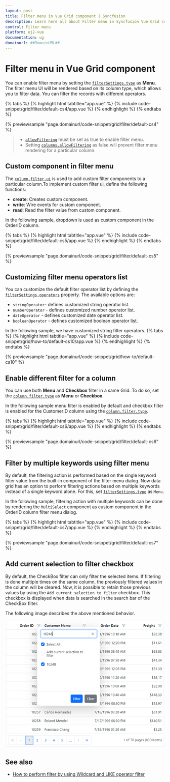```yaml
---
layout: post
title: Filter menu in Vue Grid component | Syncfusion
description: Learn here all about Filter menu in Syncfusion Vue Grid component of Syncfusion Essential JS 2 and more.
control: Filter menu 
platform: ej2-vue
documentation: ug
domainurl: ##DomainURL##
---
```


# Filter menu in Vue Grid component

You can enable filter menu by setting the [`filterSettings.type`](https://ej2.syncfusion.com/vue/documentation/api/grid/filterSettings/#type) as **Menu**. The filter menu UI will be rendered based on its column type, which allows you to filter data. You can filter the records with different operators.

{% tabs %}
{% highlight html tabtitle="app.vue" %}
{% include code-snippet/grid/filter/default-cs4/app.vue %}
{% endhighlight %}
{% endtabs %}
        
{% previewsample "page.domainurl/code-snippet/grid/filter/default-cs4" %}

> * [`allowFiltering`](https://ej2.syncfusion.com/vue/documentation/api/grid/#allowfiltering) must be set as true to enable filter menu.
> * Setting [`columns.allowFiltering`](https://ej2.syncfusion.com/vue/documentation/api/grid/column/#allowfiltering) as false will prevent filter menu rendering for a particular column.

## Custom component in filter menu

The [`column.filter.ui`](https://ej2.syncfusion.com/vue/documentation/api/grid/column/#filter) is used to add custom filter components to a particular column.To implement custom filter ui, define the following functions:

* **create**:  Creates custom component.
* **write**: Wire events for custom component.
* **read**: Read the filter value from custom component.

In the following sample, dropdown is used  as custom component in the OrderID column.

{% tabs %}
{% highlight html tabtitle="app.vue" %}
{% include code-snippet/grid/filter/default-cs5/app.vue %}
{% endhighlight %}
{% endtabs %}
        
{% previewsample "page.domainurl/code-snippet/grid/filter/default-cs5" %}

## Customizing filter menu operators list

You can customize the default filter operator list by defining the [`filterSettings.operators`](https://ej2.syncfusion.com/vue/documentation/api/grid/filterSettings/#operators) property. The available options are:

* `stringOperator`- defines customized string operator list.
* `numberOperator` - defines customized number operator list.
* `dateOperator` - defines customized date operator list.
* `booleanOperator` - defines customized boolean operator list.

In the following sample, we have customized string filter operators.
{% tabs %}
{% highlight html tabtitle="app.vue" %}
{% include code-snippet/grid/how-to/default-cs10/app.vue %}
{% endhighlight %}
{% endtabs %}
        
{% previewsample "page.domainurl/code-snippet/grid/how-to/default-cs10" %}

## Enable different filter for a column

You can use both **Menu** and **Checkbox** filter in a same Grid. To do so, set the [`column.filter.type`](https://ej2.syncfusion.com/vue/documentation/api/grid/column/#filter) as **Menu** or **Checkbox**.

In the following sample menu filter is enabled by default and checkbox filter is enabled for the CustomerID column using the [`column.filter.type`](https://ej2.syncfusion.com/vue/documentation/api/grid/column/#filter).

{% tabs %}
{% highlight html tabtitle="app.vue" %}
{% include code-snippet/grid/filter/default-cs6/app.vue %}
{% endhighlight %}
{% endtabs %}
        
{% previewsample "page.domainurl/code-snippet/grid/filter/default-cs6" %}

## Filter by multiple keywords using filter menu

By default, the filtering action is performed based on the single keyword filter value from the built-in component of the filter menu dialog. Now data grid has an option to perform filtering actions based on multiple keywords instead of a single keyword alone. For this, set [`filterSettings.type`](https://ej2.syncfusion.com/vue/documentation/api/grid/filterSettings#type) as `Menu`.

In the following sample, filtering action with multiple keywords can be done by rendering the `MultiSelect` component as custom component in the OrderID column filter menu dialog.

{% tabs %}
{% highlight html tabtitle="app.vue" %}
{% include code-snippet/grid/filter/default-cs7/app.vue %}
{% endhighlight %}
{% endtabs %}
        
{% previewsample "page.domainurl/code-snippet/grid/filter/default-cs7" %}

## Add current selection to filter checkbox

By default, the CheckBox filter can only filter the selected items. If filtering is done multiple times on the same column, the previously filtered values in the column will be cleared. Now, it is possible to retain those previous values by using the `Add current selection to filter` checkbox. This checkbox is displayed when data is searched in the search bar of the CheckBox filter.

The following image describes the above mentioned behavior.

![Checkbox filter](../images/checkboxfilter.png)

## See also

* [How to perform filter by using Wildcard and LIKE operator filter](./filtering/#wildcard-and-like-operator-filter)